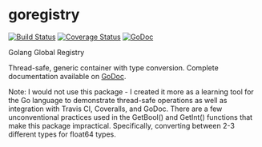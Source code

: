 goregistry
==========
[![Build Status](https://travis-ci.org/josephspurrier/goregistry.svg)](https://travis-ci.org/josephspurrier/goregistry) [![Coverage Status](https://coveralls.io/repos/josephspurrier/goregistry/badge.png)](https://coveralls.io/r/josephspurrier/goregistry) [![GoDoc](https://godoc.org/github.com/josephspurrier/goregistry?status.svg)](https://godoc.org/github.com/josephspurrier/goregistry)

Golang Global Registry

Thread-safe, generic container with type conversion. Complete documentation available on [GoDoc](https://godoc.org/github.com/josephspurrier/goregistry).

Note: I would not use this package - I created it more as a learning tool for the Go language to demonstrate thread-safe operations as well as integration with Travis CI, Coveralls, and GoDoc. There are a few unconventional practices used in the GetBool() and GetInt() functions that make this package impractical. Specifically, converting between 2-3 different types for float64 types.
